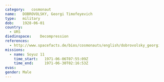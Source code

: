 ```yaml
---
category:	cosmonaut
name:	DOBROVOLSKY, Georgi Timofeyevich
type:	military
dob:	1928-06-01
country:
  - URS
diedinspace:	Decompression
references:
  - http://www.spacefacts.de/bios/cosmonauts/english/dobrovolsky_georgi.htm
missions:
  - name: Soyuz 11
    time_start:   1971-06-06T07:55:09Z
    time_end:     1971-06-30T02:16:53Z
evas:
gender:	Male
---
```

